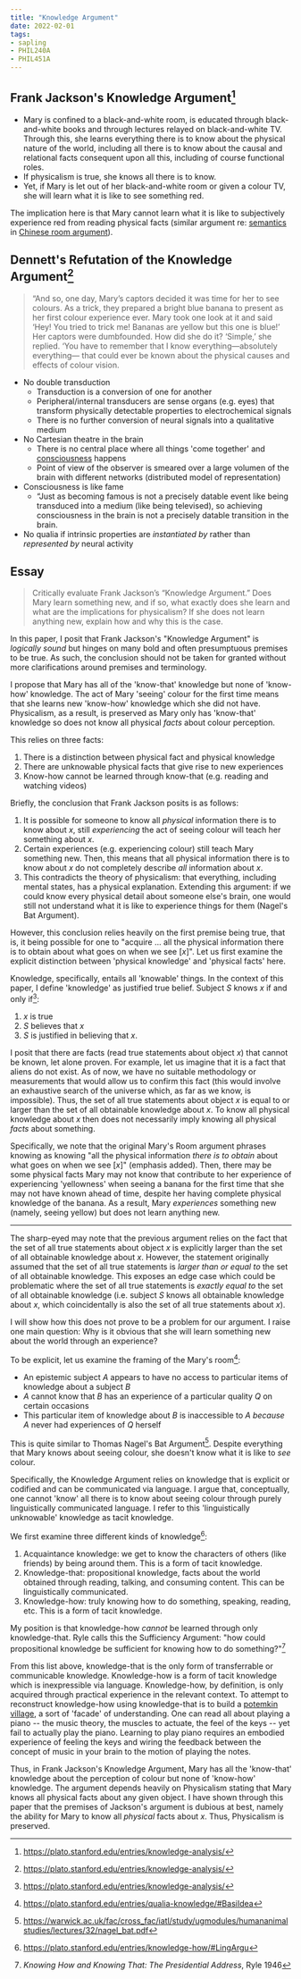 ```yaml
---
title: "Knowledge Argument"
date: 2022-02-01
tags:
- sapling
- PHIL240A
- PHIL451A
---
```


## Frank Jackson's Knowledge Argument[^1]
- Mary is confined to a black-and-white room, is educated through black-and-white books and through lectures relayed on black-and-white TV. Through this, she learns everything there is to know about the physical nature of the world, including all there is to know about the causal and relational facts consequent upon all this, including of course functional roles.
- If physicalism is true, she knows all there is to know.
- Yet, if Mary is let out of her black-and-white room or given a colour TV, she will learn what it is like to see something red.

The implication here is that Mary cannot learn what it is like to subjectively experience red from reading physical facts (similar argument re: [semantics](thoughts/semantics.md) in [Chinese room argument](thoughts/Chinese%20room%20argument.md)).

## Dennett's Refutation of the Knowledge Argument[^1]

> “And so, one day, Mary’s captors decided it was time for her to see colours. As a trick, they prepared a bright blue banana to present as her first colour experience ever. Mary took one look at it and said ‘Hey! You tried to trick me! Bananas are yellow but this one is blue!’ Her captors were dumbfounded. How did she do it? ‘Simple,’ she replied. ‘You have to remember that I know everything—absolutely everything— that could ever be known about the physical causes and effects of colour vision.

- No double transduction
	- Transduction is a conversion of one for another
	- Peripheral/internal transducers are sense organs (e.g. eyes) that transform physically detectable properties to electrochemical signals
	- There is no further conversion of neural signals into a qualitative medium
- No Cartesian theatre in the brain
	- There is no central place where all things 'come together' and [consciousness](thoughts/consciousness.md) happens
	- Point of view of the observer is smeared over a large volumen of the brain with different networks (distributed model of representation)
- Consciousness is like fame
	- “Just as becoming famous is not a precisely datable event like being transduced into a medium (like being televised), so achieving consciousness in the brain is not a precisely datable transition in the brain.
- No qualia if intrinsic properties are *instantiated by* rather than *represented by* neural activity

## Essay
> Critically evaluate Frank Jackson’s “Knowledge Argument.” Does Mary learn something new, and if so, what exactly does she learn and what are the implications for physicalism? If she does not learn anything new, explain how and why this is the case.

In this paper, I posit that Frank Jackson's "Knowledge Argument" is *logically sound* but hinges on many bold and often presumptuous premises to be true. As such, the conclusion should not be taken for granted without more clarifications around premises and terminology.

I propose that Mary has all of the 'know-that' knowledge but none of 'know-how' knowledge. The act of Mary 'seeing' colour for the first time means that she learns new 'know-how' knowledge which she did not have. Physicalism, as a result, is preserved as Mary only has 'know-that' knowledge so does not know all physical *facts* about colour perception.

This relies on three facts:
1. There is a distinction between physical fact and physical knowledge
1. There are unknowable physical facts that give rise to new experiences
2. Know-how cannot be learned through know-that (e.g. reading and watching videos)

Briefly, the conclusion that Frank Jackson posits is as follows:

1. It is possible for someone to know all *physical* information there is to know about $x$, still *experiencing* the act of seeing colour will teach her something about $x$.
2. Certain experiences (e.g. experiencing colour) still teach Mary something new. Then, this means that all physical information there is to know about $x$ do not completely describe *all* information about $x$.
3. This contradicts the theory of physicalism: that everything, including mental states, has a physical explanation. Extending this argument: if we could know every physical detail about someone else's brain, one would still not understand what it is like to experience things for them (Nagel's Bat Argument).

However, this conclusion relies heavily on the first premise being true, that is, it being possible for one to "acquire ... all the physical information there is to obtain about what goes on when we see [$x$]". Let us first examine the explicit distinction between 'physical knowledge' and 'physical facts' here.

Knowledge, specifically, entails all 'knowable' things. In the context of this paper, I define 'knowledge' as justified true belief. Subject $S$ knows $x$ if and only if[^1]:

1. $x$ is true
2. $S$ believes that $x$
3. $S$ is justified in believing that $x$.

I posit that there are facts (read true statements about object $x$) that cannot be known, let alone proven. For example, let us imagine that it is a fact that aliens do not exist. As of now, we have no suitable methodology or measurements that would allow us to confirm this fact (this would involve an exhaustive search of the universe which, as far as we know, is impossible). Thus, the set of all true statements about object $x$ is equal to or larger than the set of all obtainable knowledge about $x$. To know all physical knowledge about $x$ then does not necessarily imply knowing all physical *facts* about something.

Specifically, we note that the original Mary's Room argument phrases knowing as knowing "all the physical information *there is to obtain* about what goes on when we see [$x$]" (emphasis added). Then, there may be some physical facts Mary may not know that contribute to her experience of experiencing 'yellowness' when seeing a banana for the first time that she may not have known ahead of time, despite her having complete physical knowledge of the banana. As a result, Mary *experiences* something new (namely, seeing yellow) but does not learn anything new.

---

The sharp-eyed may note that the previous argument relies on the fact that the set of all true statements about object $x$ is explicitly larger than the set of all obtainable knowledge about $x$. However, the statement originally assumed that the set of all true statements is *larger than or equal to* the set of all obtainable knowledge. This exposes an edge case which could be problematic where the set of all true statements is *exactly equal to* the set of all obtainable knowledge (i.e. subject $S$ knows all obtainable knowledge about $x$, which coincidentally is also the set of all true statements about $x$).

I will show how this does not prove to be a problem for our argument. I raise one main question: Why is it obvious that she will learn something new about the world through an experience?

To be explicit, let us examine the framing of the Mary's room[^2]:

- An epistemic subject _A_ appears to have no access to particular items of knowledge about a subject _B_
- _A_ cannot know that _B_ has an experience of a particular quality _Q_ on certain occasions
- This particular item of knowledge about _B_ is inaccessible to _A_ _because_ _A_ never had experiences of _Q_ herself

This is quite similar to Thomas Nagel's Bat Argument[^3]. Despite everything that Mary knows about seeing colour, she doesn't know what it is like to *see* colour.

Specifically, the Knowledge Argument relies on knowledge that is explicit or codified and can be communicated via language. I argue that, conceptually, one cannot 'know' all there is to know about seeing colour through purely linguistically communicated language. I refer to this 'linguistically unknowable' knowledge as tacit knowledge.

We first examine three different kinds of knowledge[^4]:

1. Acquaintance knowledge: we get to know the characters of others (like friends) by being around them. This is a form of tacit knowledge.
2. Knowledge-that: propositional knowledge, facts about the world obtained through reading, talking, and consuming content. This can be linguistically communicated.
3. Knowledge-how: truly knowing how to do something, speaking, reading, etc. This is a form of tacit knowledge.

My position is that knowledge-how *cannot* be learned through only knowledge-that. Ryle calls this the Sufficiency Argument: "how could propositional knowledge be sufficient for knowing how to do something?"[^5]

From this list above, knowledge-that is the only form of transferrable or communicable knowledge. Knowledge-how is a form of tacit knowledge which is inexpressible via language. Knowledge-how, by definition, is only acquired through practical experience in the relevant context. To attempt to reconstruct knowledge-how using knowledge-that is to build a [potemkin village](thoughts/potemkin%20village.md), a sort of 'facade' of understanding. One can read all about playing a piano -- the music theory, the muscles to actuate, the feel of the keys -- yet fail to actually play the piano. Learning to play piano requires an embodied experience of feeling the keys and wiring the feedback between the concept of music in your brain to the motion of playing the notes.

Thus, in Frank Jackson's Knowledge Argument, Mary has all the 'know-that' knowledge about the perception of colour but none of 'know-how' knowledge. The argument depends heavily on Physicalism stating that Mary knows all physical facts about any given object. I have shown through this paper that the premises of Jackson's argument is dubious at best, namely the ability for Mary to know all *physical* facts about $x$. Thus, Physicalism is preserved.

[^1]: https://plato.stanford.edu/entries/knowledge-analysis/
[^2]: https://plato.stanford.edu/entries/qualia-knowledge/#BasiIdea
[^3]: https://warwick.ac.uk/fac/cross_fac/iatl/study/ugmodules/humananimalstudies/lectures/32/nagel_bat.pdf
[^4]: https://plato.stanford.edu/entries/knowledge-how/#LingArgu
[^5]: *Knowing How and Knowing That: The Presidential Address*, Ryle 1946
[^6]: This content is sourced from Professor [Evan Thompson](https://evanthompson.me/)'s course materials for PHIL451A at UBC. All rights to this content is retained by Evan Thompson.